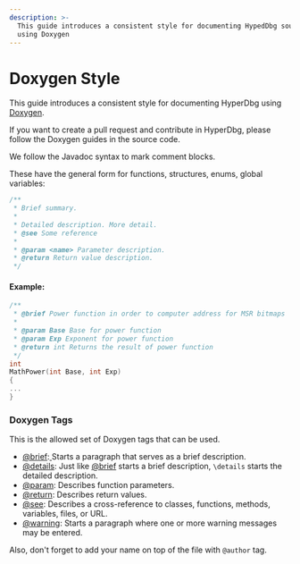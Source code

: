 ```yaml
---
description: >-
  This guide introduces a consistent style for documenting HypedDbg source code
  using Doxygen
---
```


# Doxygen Style

This guide introduces a consistent style for documenting HyperDbg using [Doxygen](http://www.doxygen.org).

If you want to create a pull request and contribute in HyperDbg, please follow the Doxygen guides in the source code.

We follow the Javadoc syntax to mark comment blocks.

These have the general form for functions, structures, enums, global variables:

```c
/**
 * Brief summary.
 *
 * Detailed description. More detail.
 * @see Some reference
 *
 * @param <name> Parameter description.
 * @return Return value description.
 */
```

#### Example:

```c
/**
 * @brief Power function in order to computer address for MSR bitmaps
 * 
 * @param Base Base for power function
 * @param Exp Exponent for power function
 * @return int Returns the result of power function
 */
int
MathPower(int Base, int Exp)
{
...
}
```

### Doxygen Tags

This is the allowed set of Doxygen tags that can be used.

* [@brief](http://www.doxygen.nl/manual/commands.html#cmdbrief):[ ](http://www.doxygen.nl/manual/commands.html#cmdbrief)Starts a paragraph that serves as a brief description.
* [@details](http://www.doxygen.nl/manual/commands.html#cmddetails): Just like [@brief](http://www.doxygen.nl/manual/commands.html#cmdbrief) starts a brief description, `\details` starts the detailed description.
* [@param](http://doxygen.org/manual/commands.html#cmdparam): Describes function parameters.
* [@return](http://doxygen.org/manual/commands.html#cmdreturn): Describes return values.
* [@see](http://doxygen.org/manual/commands.html#cmdsa): Describes a cross-reference to classes, functions, methods, variables, files, or URL.
* [@warning](http://www.doxygen.nl/manual/commands.html#cmdwarning): Starts a paragraph where one or more warning messages may be entered.

Also, don't forget to add your name on top of the file with `@author` tag.
